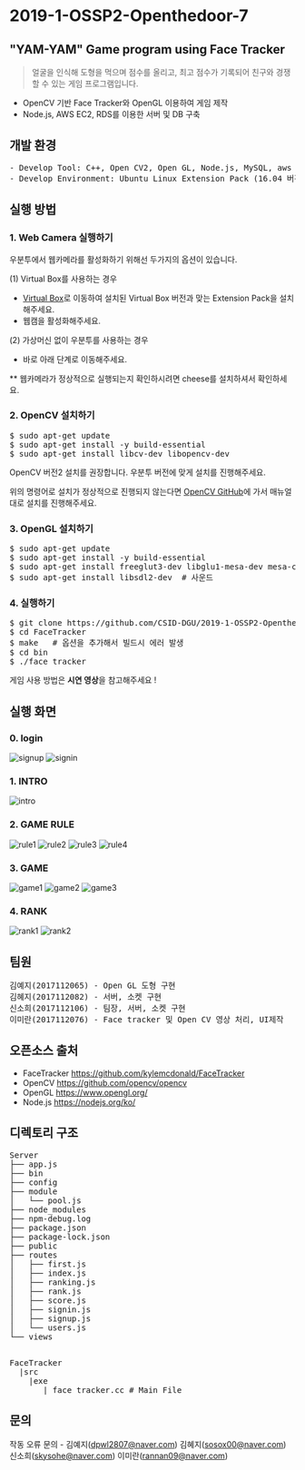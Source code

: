 # 2019-1-OSSP2-Openthedoor-7

## "YAM-YAM" Game program using Face Tracker

> 얼굴을 인식해 도형을 먹으며 점수를 올리고, 최고 점수가 기록되어 친구와 경쟁할 수 있는 게임 프로그램입니다. 
* OpenCV 기반 Face Tracker와 OpenGL 이용하여 게임 제작
* Node.js, AWS EC2, RDS를 이용한 서버 및 DB 구축


## 개발 환경
<pre>
- Develop Tool: C++, Open CV2, Open GL, Node.js, MySQL, aws ec2, aws RDS
- Develop Environment: Ubuntu Linux Extension Pack (16.04 버전 사용, 18.04 호환 가능)
</pre>


## 실행 방법

### 1. Web Camera 실행하기

우분투에서 웹카메라를 활성화하기 위해선 두가지의 옵션이 있습니다.

 (1) Virtual Box를 사용하는 경우

* [Virtual Box](https://www.virtualbox.org/wiki/Downloads)로 이동하여 설치된 Virtual Box 버전과 맞는 Extension Pack을 설치해주세요.
* 웹캠을 활성화해주세요.

 (2) 가상머신 없이 우분투를 사용하는 경우
* 바로 아래 단계로 이동해주세요.

** 웹카메라가 정상적으로 실행되는지 확인하시려면 cheese를 설치하셔서 확인하세요.


### 2. OpenCV 설치하기
<pre>
$ sudo apt-get update
$ sudo apt-get install -y build-essential
$ sudo apt-get install libcv-dev libopencv-dev
</pre>
OpenCV 버전2 설치를 권장합니다. 우분투 버전에 맞게 설치를 진행해주세요.

위의 명령어로 설치가 정상적으로 진행되지 않는다면 [OpenCV GitHub](https://github.com/opencv/opencv)에 가서 매뉴얼대로 설치를 진행해주세요.


### 3. OpenGL 설치하기
<pre>
$ sudo apt-get update
$ sudo apt-get install -y build-essential
$ sudo apt-get install freeglut3-dev libglu1-mesa-dev mesa-common-dev
$ sudo apt-get install libsdl2-dev  # 사운드
</pre>


### 4. 실행하기
<pre>
$ git clone https://github.com/CSID-DGU/2019-1-OSSP2-Openthedoor-7.git  
$ cd FaceTracker
$ make   # 옵션을 추가해서 빌드시 에러 발생 
$ cd bin
$ ./face_tracker
</pre>

 게임 사용 방법은 **시연 영상**을 참고해주세요 !


## 실행 화면
### 0. login

![signup](./gameImage/signup.png)
![signin](./gameImage/signin.png)

### 1. INTRO

![intro](./gameImage/r_intro.png)

### 2. GAME RULE

![rule1](./gameImage/r_rule1.png)
![rule2](./gameImage/r_rule2.png)
![rule3](./gameImage/r_rule3.png)
![rule4](./gameImage/r_rule4.png)

### 3. GAME

![game1](./gameImage/r_game1.png)
![game2](./gameImage/r_game2.png)
![game3](./gameImage/r_game3.png)

### 4. RANK

![rank1](./gameImage/r_rank.png)
![rank2](./gameImage/r_rank_end.png)


## 팀원
<pre>
김예지(2017112065) - Open GL 도형 구현
김혜지(2017112082) - 서버, 소켓 구현
신소희(2017112106) - 팀장, 서버, 소켓 구현
이미란(2017112076) - Face tracker 및 Open CV 영상 처리, UI제작
</pre>


## 오픈소스 출처

* FaceTracker
<https://github.com/kylemcdonald/FaceTracker>
* OpenCV
<https://github.com/opencv/opencv> 
* OpenGL
<https://www.opengl.org/>
* Node.js
<https://nodejs.org/ko/>


## 디렉토리 구조 
<pre>
Server
├── app.js
├── bin
├── config
├── module
│   └── pool.js
├── node_modules
├── npm-debug.log
├── package.json
├── package-lock.json
├── public
├── routes
│   ├── first.js
│   ├── index.js
│   ├── ranking.js
│   ├── rank.js
│   ├── score.js
│   ├── signin.js
│   ├── signup.js
│   └── users.js
└── views
    
</pre>
<pre>
FaceTracker
  |src
    |exe
       | face_tracker.cc # Main File
</pre>

## 문의
작동 오류 문의 - 김예지(dpwl2807@naver.com)
                김혜지(sosox00@naver.com)
                신소희(skysohe@naver.com) 
                이미란(rannan09@naver.com)
